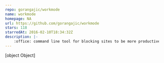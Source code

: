 ```yaml
---
repo: gorangajic/workmode
name: workmode
homepage: NA
url: https://github.com/gorangajic/workmode
stars: 118
starredAt: 2016-02-10T18:34:32Z
description: |-
    :office: command line tool for blocking sites to be more productive
---
```


[object Object]
